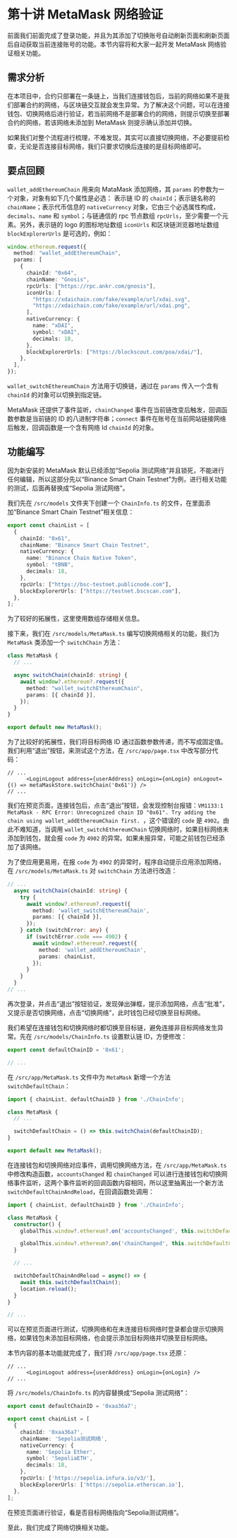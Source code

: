# 第十讲 MetaMask 网络验证

前面我们前面完成了登录功能，并且为其添加了切换账号自动刷新页面和刷新页面后自动获取当前连接账号的功能。本节内容将和大家一起开发 MetaMask 网络验证相关功能。

## 需求分析

在本项目中，合约只部署在一条链上，当我们连接钱包后，当前的网络如果不是我们部署合约的网络，与区块链交互就会发生异常。为了解决这个问题，可以在连接钱包、切换网络后进行验证，若当前网络不是部署合约的网络，则提示切换至部署合约的网络，若该网络未添加到 MetaMask 则提示确认添加并切换。

如果我们对整个流程进行梳理，不难发现，其实可以直接切换网络，不必要提前检查，无论是否连接目标网络，我们只要求切换后连接的是目标网络即可。

## 要点回顾

`wallet_addEthereumChain` 用来向 MataMask 添加网络，其 `params` 的参数为一个对象，对象有如下几个属性是必选： 表示链 ID 的 `chainId`；表示链名称的 `chainName`；表示代币信息的 `nativeCurrency` 对象，它由三个必选属性构成，`decimals`、`name` 和 `symbol`；与链通信的 rpc 节点数组 `rpcUrls`，至少需要一个元素。另外，表示链的 logo 的图标地址数组 `iconUrls` 和区块链浏览器地址数组 `blockExplorerUrls` 是可选的，例如：

```ts
window.ethereum.request({
  method: "wallet_addEthereumChain",
  params: [
    {
      chainId: "0x64",
      chainName: "Gnosis",
      rpcUrls: ["https://rpc.ankr.com/gnosis"],
      iconUrls: [
        "https://xdaichain.com/fake/example/url/xdai.svg",
        "https://xdaichain.com/fake/example/url/xdai.png",
      ],
      nativeCurrency: {
        name: "xDAI",
        symbol: "xDAI",
        decimals: 18,
      },
      blockExplorerUrls: ["https://blockscout.com/poa/xdai/"],
    },
  ],
});
```

`wallet_switchEthereumChain` 方法用于切换链，通过在 `params` 传入一个含有 `chainId` 的对象可以切换到指定链。

MetaMask 还提供了事件监听，`chainChanged` 事件在当前链改变后触发，回调函数参数是当前链的 ID 的八进制字符串；`connect` 事件在账号在当前网站链接网络后触发，回调函数是一个含有网络 Id `chainId` 的对象。

## 功能编写

因为新安装的 MetaMask 默认已经添加“Sepolia 测试网络”并且锁死，不能进行任何编辑，所以这部分先以“Binance Smart Chain Testnet”为例，进行相关功能的测试，后面再替换成“Sepolia 测试网络”。

我们先在 `/src/models` 文件夹下创建一个 `ChainInfo.ts` 的文件，在里面添加“Binance Smart Chain Testnet”相关信息：

```ts
export const chainList = [
  {
    chainId: "0x61",
    chainName: "Binance Smart Chain Testnet",
    nativeCurrency: {
      name: "Binance Chain Native Token",
      symbol: "tBNB",
      decimals: 18,
    },
    rpcUrls: ["https://bsc-testnet.publicnode.com"],
    blockExplorerUrls: ["https://testnet.bscscan.com"],
  },
];
```

为了较好的拓展性，这里使用数组存储相关信息。

接下来，我们在 `/src/models/MetaMask.ts` 编写切换网络相关的功能，我们为 `MetaMask` 类添加一个 `switchChain` 方法：

```ts
class MetaMask {
  // ...

  async switchChain(chainId: string) {
    await window?.ethereum?.request({
      method: "wallet_switchEthereumChain",
      params: [{ chainId }],
    });
  }
}

export default new MetaMask();
```

为了比较好的拓展性，我们将目标网络 ID 通过函数参数传递，而不写成固定值。我们利用“退出”按钮，来测试这个方法，在 `/src/app/page.tsx` 中改写部分代码：

```tsx
// ...
      <LoginLogout address={userAddress} onLogin={onLogin} onLogout={() => metaMaskStore.switchChain('0x61')} />
// ...
```

我们在预览页面，连接钱包后，点击“退出”按钮，会发现控制台报错：`VM1133:1 MetaMask - RPC Error: Unrecognized chain ID "0x61". Try adding the chain using wallet_addEthereumChain first. `，这个错误的 `code` 是 `4902`。由此不难知道，当调用 `wallet_switchEthereumChain` 切换网络时，如果目标网络未添加到钱包，就会报 `code` 为 `4902` 的异常。如果未报异常，可能之前钱包已经添加了该网络。

为了使应用更易用，在报 `code` 为 `4902` 的异常时，程序自动提示应用添加网络，在 `/src/models/MetaMask.ts` 对 `switchChain` 方法进行改造：

```ts
// ...
  async switchChain(chainId: string) {
    try {
      await window?.ethereum?.request({
        method: 'wallet_switchEthereumChain',
        params: [{ chainId }],
      });
    } catch (switchError: any) {
      if (switchError.code === 4902) {
        await window?.ethereum?.request({
          method: 'wallet_addEthereumChain',
          params: chainList,
        });
      }
    }
  }
// ...
```

再次登录，并点击“退出”按钮验证，发现弹出弹框，提示添加网络，点击“批准”，又提示是否切换网络，点击“切换网络”，此时钱包已经切换至目标网络。

我们希望在连接钱包和切换网络时都切换至目标链，避免连接非目标网络发生异常。先在 `/src/models/ChainInfo.ts` 设置默认链 ID，方便修改：

```ts
export const defaultChainID = '0x61';

// ...
```

在 `/src/app/MetaMask.ts` 文件中为 `MetaMask` 新增一个方法 `switchDefaultChain`：

```ts
import { chainList, defaultChainID } from './ChainInfo';

class MetaMask {
  // ...

  switchDefaultChain = () => this.switchChain(defaultChainID);
}

export default new MetaMask();
```

在连接钱包和切换网络对应事件，调用切换网络方法，在 `/src/app/MetaMask.ts` 中修改构造函数，`accountsChanged` 和 `chainChanged` 可以进行连接钱包和切换网络事件监听，这两个事件监听的回调函数内容相同，所以这里抽离出一个新方法 `switchDefaultChainAndReload`，在回调函数处调用：

```ts
import { chainList, defaultChainID } from './ChainInfo';

class MetaMask {
  constructor() {
    globalThis.window?.ethereum?.on('accountsChanged', this.switchDefaultChainAndReload);

    globalThis.window?.ethereum?.on('chainChanged', this.switchDefaultChainAndReload);
  }

  // ...

  switchDefaultChainAndReload = async() => {
    await this.switchDefaultChain();
    location.reload();
  }
}

// ...
```

可以在预览页面进行测试，切换网络和在未连接目标网络时登录都会提示切换网络，如果钱包未添加目标网络，也会提示添加目标网络并切换至目标网络。

本节内容的基本功能就完成了，我们将 `/src/app/page.tsx` 还原：

```tsx
// ...
      <LoginLogout address={userAddress} onLogin={onLogin} />
// ...
```

将 `/src/models/ChainInfo.ts` 的内容替换成“Sepolia 测试网络”：

```ts
export const defaultChainID = '0xaa36a7';

export const chainList = [
  {
    chainId: '0xaa36a7',
    chainName: 'Sepolia测试网络',
    nativeCurrency: {
      name: 'Sepolia Ether',
      symbol: 'SepoliaETH',
      decimals: 18,
    },
    rpcUrls: ['https://sepolia.infura.io/v3/'],
    blockExplorerUrls: ['https://sepolia.etherscan.io'],
  },
];

```

在预览页面进行验证，看是否目标网络指向“Sepolia测试网络”。

至此，我们完成了网络切换相关功能。
